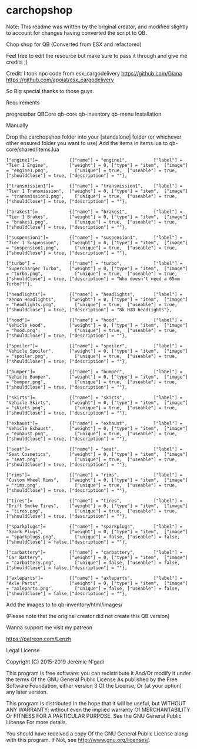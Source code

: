 # carchopshop

Note: This readme was written by the original creator, and modified slightly to account for changes having converted the script to QB.

Chop shop for QB (Converted from ESX and refactored)

Feel free to edit the resource but make sure to pass it through and give me credits ;)

Credit: I took npc code from esx_cargodelivery
https://github.com/Giana
https://github.com/apoiat/esx_cargodelivery

So Big special thanks to those guys.

Requirements

progressbar
QBCore
qb-core
qb-inventory
qb-menu
Installation

Manually

Drop the carchopshop folder into your [standalone] folder (or whichever other ensured folder you want to use)
Add the items in items.lua to qb-core/shared/items.lua

```
["engine1"]=            {["name"] = "engine1",			["label"] = "Tier 1 Engine",		["weight"] = 0, ["type"] = "item",  ["image"] = "engine1.png",          ["unique"] = true,  ["useable"] = true, ["shouldClose"] = true, ["description"] = ""},

["transmission1"]=      {["name"] = "transmission1",    ["label"] = "Tier 1 Transmission",	["weight"] = 0, ["type"] = "item",  ["image"] = "transmission1.png",    ["unique"] = true,  ["useable"] = true, ["shouldClose"] = true, ["description"] = ""},

["brakes1"]=            {["name"] = "brakes1",			["label"] = "Tier 1 Brakes",		["weight"] = 0, ["type"] = "item",  ["image"] = "brakes1.png",          ["unique"] = true,  ["useable"] = true, ["shouldClose"] = true, ["description"] = ""},

["suspension1"]=        {["name"] = "suspension1",		["label"] = "Tier 1 Suspension",	["weight"] = 0, ["type"] = "item",  ["image"] = "suspension1.png",      ["unique"] = true,  ["useable"] = true, ["shouldClose"] = true, ["description"] = ""},

["turbo"] =             {["name"] = "turbo",            ["label"] = "Supercharger Turbo",	["weight"] = 0, ["type"] = "item",  ["image"] = "turbo.png",            ["unique"] = true,  ["useable"] = true, ["shouldClose"] = true, ["description"] = "Who doesn't need a 65mm Turbo??"},

["headlights"]=         {["name"] = "headlights",       ["label"] = "Xenon Headlights",		["weight"] = 0, ["type"] = "item",  ["image"] = "headlights.png",       ["unique"] = true, 	["useable"] = true, ["shouldClose"] = true, ["description"] = "8k HID headlights"},

["hood"]=               {["name"] = "hood",             ["label"] = "Vehicle Hood",			["weight"] = 0, ["type"] = "item",  ["image"] = "hood.png", 			["unique"] = true,  ["useable"] = true, ["shouldClose"] = true, ["description"] = ""},

["spoiler"]=            {["name"] = "spoiler",          ["label"] = "Vehicle Spoiler",		["weight"] = 0, ["type"] = "item",  ["image"] = "spoiler.png", 			["unique"] = true,  ["useable"] = true, ["shouldClose"] = true, ["description"] = ""},

["bumper"]=             {["name"] = "bumper",           ["label"] = "Vehicle Bumper",		["weight"] = 0, ["type"] = "item",  ["image"] = "bumper.png", 			["unique"] = true,  ["useable"] = true, ["shouldClose"] = true, ["description"] = ""},

["skirts"]=             {["name"] = "skirts",           ["label"] = "Vehicle Skirts",		["weight"] = 0, ["type"] = "item",  ["image"] = "skirts.png", 			["unique"] = true,  ["useable"] = true, ["shouldClose"] = true, ["description"] = ""},

["exhaust"]=            {["name"] = "exhaust",          ["label"] = "Vehicle Exhaust",		["weight"] = 0, ["type"] = "item",  ["image"] = "exhaust.png", 			["unique"] = true,  ["useable"] = true, ["shouldClose"] = true, ["description"] = ""},

["seat"]=               {["name"] = "seat",             ["label"] = "Seat Cosmetics",		["weight"] = 0, ["type"] = "item",  ["image"] = "seat.png", 			["unique"] = true,  ["useable"] = true, ["shouldClose"] = true, ["description"] = ""},

["rims"]=               {["name"] = "rims",             ["label"] = "Custom Wheel Rims",	["weight"] = 0, ["type"] = "item",  ["image"] = "rims.png", 			["unique"] = true,  ["useable"] = true, ["shouldClose"] = true, ["description"] = ""},

["tires"]=              {["name"] = "tires",            ["label"] = "Drift Smoke Tires",	["weight"] = 0, ["type"] = "item",  ["image"] = "tires.png", 	  		["unique"] = true,  ["useable"] = true, ["shouldClose"] = true, ["description"] = ""},

["sparkplugs"]=         {["name"] = "sparkplugs",       ["label"] = "Spark Plugs",			["weight"] = 0, ["type"] = "item",  ["image"] = "sparkplugs.png",       ["unique"] = false, ["useable"] = false,["shouldClose"] = false,["description"] = ""},

["carbattery"]=         {["name"] = "carbattery",       ["label"] = "Car Battery",			["weight"] = 0, ["type"] = "item",  ["image"] = "carbattery.png",       ["unique"] = false, ["useable"] = false,["shouldClose"] = false,["description"] = ""},

["axleparts"]=          {["name"] = "axleparts",        ["label"] = "Axle Parts",			["weight"] = 0, ["type"] = "item",  ["image"] = "axleparts.png",        ["unique"] = false, ["useable"] = false,["shouldClose"] = false,["description"] = ""},

```

Add the images to  to qb-inventory/html/images/


(Please note that the original creator did not create this QB version)

Wanna support me visit my patreon

https://patreon.com/Lenzh

Legal
License

Copyright (C) 2015-2019 Jérémie N'gadi

This program Is free software: you can redistribute it And/Or modify it under the terms Of the GNU General Public License As published by the Free Software Foundation, either version 3 Of the License, Or (at your option) any later version.

This program Is distributed In the hope that it will be useful, but WITHOUT ANY WARRANTY; without even the implied warranty Of MERCHANTABILITY Or FITNESS FOR A PARTICULAR PURPOSE. See the GNU General Public License For more details.

You should have received a copy Of the GNU General Public License along with this program. If Not, see http://www.gnu.org/licenses/.
